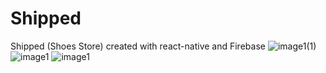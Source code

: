 # Shipped
Shipped (Shoes Store) created with react-native and Firebase
![image1(1)](https://user-images.githubusercontent.com/72148803/165540416-c6542628-85bd-4f27-9567-0c6d1fd17b2b.jpeg)
![image1](https://user-images.githubusercontent.com/72148803/165533928-75c9994f-4c2e-49a6-8464-85d6f7fa7a28.png)
![image1](https://user-images.githubusercontent.com/72148803/165537384-d1638860-b2b3-4d65-be30-94b99ea97dd8.jpeg)

